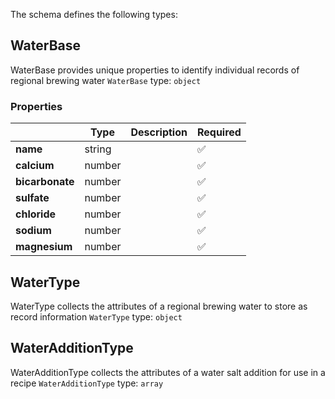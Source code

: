 The schema defines the following types:

## WaterBase
  
WaterBase provides unique properties to identify individual records of regional brewing water
`WaterBase` type: `object`

### Properties

|   |Type|Description|Required|
|---|----|-----------|--------|
| **name** | string|  | :white_check_mark: |
| **calcium** | number|  | :white_check_mark: |
| **bicarbonate** | number|  | :white_check_mark: |
| **sulfate** | number|  | :white_check_mark: |
| **chloride** | number|  | :white_check_mark: |
| **sodium** | number|  | :white_check_mark: |
| **magnesium** | number|  | :white_check_mark: |

## WaterType
  
WaterType collects the attributes of a regional brewing water to store as record information
`WaterType` type: `object`


## WaterAdditionType
  
WaterAdditionType collects the attributes of a water salt addition for use in a recipe
`WaterAdditionType` type: `array`


